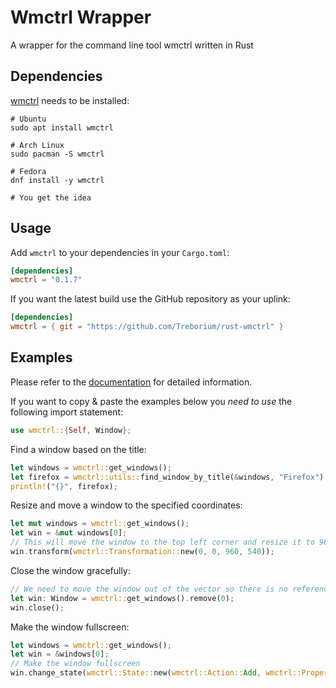 # Wmctrl Wrapper 
A wrapper for the command line tool wmctrl written in Rust

## Dependencies

[wmctrl](https://www.freedesktop.org/wiki/Software/wmctrl/) needs to be installed: 

```shell
# Ubuntu
sudo apt install wmctrl

# Arch Linux
sudo pacman -S wmctrl

# Fedora 
dnf install -y wmctrl

# You get the idea
```

## Usage

Add `wmctrl` to your dependencies in your `Cargo.toml`:

```toml
[dependencies]
wmctrl = "0.1.7"
```

If you want the latest build use the GitHub repository as your uplink:
```toml
[dependencies]
wmctrl = { git = "https://github.com/Treborium/rust-wmctrl" }
```

## Examples

Please refer to the [documentation](https://docs.rs/wmctrl/latest/wmctrl/) for detailed information. 

If you want to copy & paste the examples below you _need to use_ the following import statement: 

```Rust
use wmctrl::{Self, Window};
```

Find a window based on the title:

```Rust
let windows = wmctrl::get_windows();
let firefox = wmctrl::utils::find_window_by_title(&windows, "Firefox").unwrap();
println!("{}", firefox);
```

Resize and move a window to the specified coordinates:

``` Rust
let mut windows = wmctrl::get_windows();
let win = &mut windows[0];
// This will move the window to the top left corner and resize it to 960x540
win.transform(wmctrl::Transformation::new(0, 0, 960, 540));
``` 

Close the window gracefully:

```Rust
// We need to move the window out of the vector so there is no reference left
let win: Window = wmctrl::get_windows().remove(0);
win.close();
```

Make the window fullscreen: 

```Rust
let windows = wmctrl::get_windows();
let win = &windows[0];
// Make the window fullscreen
win.change_state(wmctrl::State::new(wmctrl::Action::Add, wmctrl::Property::Fullscreen));
```